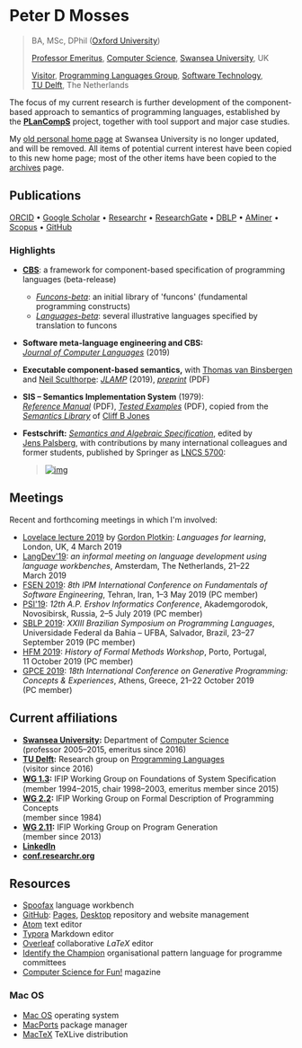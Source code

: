 # Peter D Mosses

> BA, MSc, DPhil ([Oxford University](http://www.ox.ac.uk/))
>
> [Professor Emeritus](http://www.swansea.ac.uk/staff/science/computer-science/p.d.mosses/), [Computer Science](http://www.swansea.ac.uk/compsci/), [Swansea University](http://www.swansea.ac.uk/), UK
>
> [Visitor](https://www.tudelft.nl/en/staff/p.d.mosses/), [Programming Languages Group](https://pl.ewi.tudelft.nl), [Software Technology](https://www.tudelft.nl/en/eemcs/the-faculty/departments/software-technology/), [TU Delft](https://www.tudelft.nl/en/), The Netherlands

The focus of my current research is further development of the component-based approach to semantics of programming languages, established by the **[PLanCompS](http://www.plancomps.org/)** project, together with tool support and major case studies.

My [old personal home page](http://cs.swansea.ac.uk/~cspdm/) at Swansea University is no longer updated, and will be removed. All items of potential current interest have been copied to this new home page; most of the other items have been copied to the [archives](archives.md) page.

## Publications

[ORCID](https://orcid.org/0000-0002-5826-7520) • [Google Scholar](https://scholar.google.co.uk/citations?user=fIK8JS8AAAAJ) • [Researchr](https://researchr.org/profile/peterdmosses) • [ResearchGate](http://www.researchgate.net/profile/Peter_Mosses) • [DBLP](https://dblp.org/pid/m/PeterDMosses) • [AMiner](http://aminer.org/profile/53f439bbdabfaeee229c9f29) • [Scopus](https://www.scopus.com/authid/detail.uri?authorId=6701810942) • [GitHub](https://github.com/pdmosses)

### Highlights

- **[CBS](https://plancomps.github.io/CBS-beta/)**: a framework for component-based specification of programming languages (beta-release)

  - [*Funcons-beta*](https://plancomps.github.io/CBS-beta/Funcons-beta/): an initial library of 'funcons' (fundamental programming constructs)
  - [*Languages-beta*](https://plancomps.github.io/CBS-beta/Languages-beta/): several illustrative languages specified by translation to funcons

- **Software meta-language engineering and CBS:** *[Journal of Computer Languages](https://doi.org/10.1016/j.jvlc.2018.11.003)* (2019)

- **Executable component-based semantics,** with [Thomas van Binsbergen](https://pure.royalholloway.ac.uk/portal/en/persons/thomas-van-binsbergen(bf15f269-6564-44e7-a089-3495c671caf6).html) and [Neil Sculthorpe](http://neilsculthorpe.com): *[JLAMP](https://doi.org/10.1016/j.jlamp.2018.12.004)* (2019), *[preprint](papers/Binsbergen2019ECBS/preprint.pdf)* (PDF)

- **SIS – Semantics Implementation System** (1979): *[Reference Manual](http://cs.swansea.ac.uk/~cspdm/pub/DAIMI-MD-30.pdf)* (PDF), *[Tested Examples](http://cs.swansea.ac.uk/~cspdm/pub/DAIMI-MD-33.pdf)* (PDF), copied from the *[Semantics Library](http://homepages.cs.ncl.ac.uk/cliff.jones/semantics-library/)* of [Cliff B Jones](http://homepages.cs.ncl.ac.uk/cliff.jones/)

- **Festschrift:** [*Semantics and Algebraic Specification*](http://www.springer.com/computer/foundations/book/978-3-642-04163-1), edited by [Jens Palsberg](http://www.cs.ucla.edu/~palsberg/), with contributions by many international colleagues and former students, published by Springer as  [LNCS 5700](http://www.springer.com/computer/foundations/book/978-3-642-04163-1):

  > [![img](http://cs.swansea.ac.uk/~cspdm/images/cda_displayimage.jpg)](http://www.springer.com/computer/foundations/book/978-3-642-04163-1) 

## Meetings

Recent and forthcoming meetings in which I'm involved:

- [Lovelace lecture 2019](https://www.bcs.org/content/ConWebDoc/60513) by [Gordon Plotkin](https://en.wikipedia.org/wiki/Gordon_Plotkin): *Languages for learning*, London, UK, 4 March 2019
- [LangDev'19](http://langdevcon.org/): *an informal meeting on language development using language workbenches*, Amsterdam, The Netherlands, 21–22 March 2019
- [FSEN 2019](http://fsen.ir/2019/): *8th IPM International Conference on Fundamentals of Software Engineering*, Tehran, Iran, 1–3 May 2019 (PC member)
- [PSI'19](http://psi.nsc.ru): *12th A.P. Ershov Informatics Conference*, Akademgorodok, Novosibirsk, Russia, 2–5 July 2019  (PC member)
- [SBLP 2019](http://cbsoft2019.ufba.br/sblp.html): *XXIII Brazilian Symposium on Programming Languages*, Universidade Federal da Bahia – UFBA, Salvador, Brazil, 23–27 September 2019 (PC member)
- [HFM 2019](https://sites.google.com/view/hfm2019/): *History of Formal Methods Workshop*, Porto, Portugal, 11 October 2019 (PC member)
- [GPCE 2019](https://conf.researchr.org/home/gpce-2019): *18th International Conference on Generative Programming: Concepts & Experiences*, Athens, Greece, 21–22 October 2019 (PC member)


## Current affiliations

- **[Swansea University](http://www.swansea.ac.uk/):** Department of [Computer Science](http://www.swansea.ac.uk/compsci/)  
  (professor 2005–2015, emeritus since 2016)
- **[TU Delft](https://www.tudelft.nl/en/):** Research group on [Programming Languages](https://pl.ewi.tudelft.nl)  
  (visitor since 2016)
- **[WG 1.3](http://ifipwg13.informatik.uni-bremen.de/):** IFIP Working Group on Foundations of System Speciﬁcation  
  (member 1994–2015, chair 1998–2003, emeritus member since 2015)
- **[WG 2.2](http://wg22.labri.fr/):** IFIP Working Group on Formal Description of Programming Concepts  
  (member since 1984)
- **[WG 2.11](https://wiki.hh.se/wg211/):** IFIP Working Group on Program Generation  
  (member since 2013)
- **[LinkedIn](https://www.linkedin.com/in/pdmosses/)**
- **[conf.researchr.org](https://conf.researchr.org/profile/peterdmosses)**

## Resources

- [Spoofax](http://www.metaborg.org/en/latest/) language workbench
- [GitHub](https://github.com): [Pages](https://pages.github.com), [Desktop](https://desktop.github.com) repository and website management
- [Atom](https://atom.io) text editor
- [Typora](https://typora.io) Markdown editor
- [Overleaf](https://www.overleaf.com?r=fd800312&rm=d&rs=b) collaborative *LaTeX* editor
- [Identify the Champion](http://www.iam.unibe.ch/~oscar/Champion/) organisational pattern language for programme committees
- [Computer Science for Fun!](http://www.cs4fn.org/) magazine

### Mac OS

- [Mac OS](https://www.apple.com/macos/) operating system
- [MacPorts](https://www.macports.org) package manager
- [MacTeX](http://www.tug.org/mactex/) TeXLive distribution
